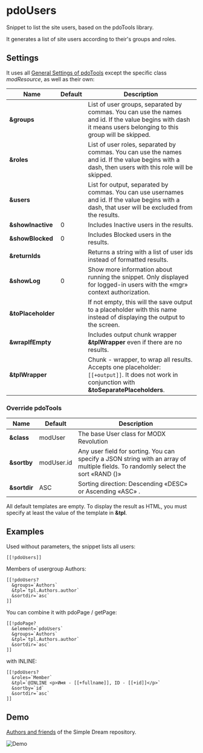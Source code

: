# pdoUsers

Snippet to list the site users, based on the pdoTools library.

It generates a list of site users according to their's groups and roles.

## Settings

It uses all [General Settings of pdoTools][1] except the specific class *modResource*, as well as their own:

Name               | Default | Description
-------------------|---------|--------------------------------------------------------------------------------------------------------------------------------------------------------------
**&groups**        |         | List of user groups, separated by commas. You can use the names and id. If the value begins with dash it means users belonging to this group will be skipped.
**&roles**         |         | List of user roles, separated by commas. You can use the names and id. If the value begins with a dash, then users with this role will be skipped.
**&users**         |         | List for output, separated by commas. You can use usernames and id. If the value begins with a dash, that user will be excluded from the results.
**&showInactive**  | 0       | Includes  Inactive users in the results.
**&showBlocked**   | 0       | Includes Blocked users in the results.
**&returnIds**     |         | Returns a string with a list of user ids instead of formatted results.
**&showLog**       | 0       | Show more information about running the snippet. Only displayed for logged-in users with the «mgr» context authorization.
**&toPlaceholder** |         | If not empty, this will the save output to a placeholder with this name instead of displaying the output to the screen.
**&wrapIfEmpty**   |         | Includes output chunk wrapper **&tplWrapper** even if there are no results.
**&tplWrapper**    |         | Chunk - wrapper, to wrap all results. Accepts one placeholder:`[[+output]]`. It does not work in conjunction with **&toSeparatePlaceholders**.

### Override pdoTools

Name         | Default    | Description
-------------|------------|----------------------------------------------------------------------------------------------------------------------------------
**&class**   | modUser    | The base User class for MODX Revolution
**&sortby**  | modUser.id | Any user field for sorting. You can specify a JSON string with an array of multiple fields. To randomly select the sort «RAND ()»
**&sortdir** | ASC        | Sorting direction: Descending «DESC» or Ascending «ASC» .
All default templates are empty. To display the result as HTML, you must specify at least the value of the template in **&tpl**.

## Examples

Used without parameters, the snippet lists all users:

```modx
[[!pdoUsers]]
```

Members of usergroup Authors:

```modx
[[!pdoUsers?
  &groups=`Authors`
  &tpl=`tpl.Authors.author`
  &sortdir=`asc`
]]
```

You can combine it with pdoPage / getPage:

```modx
[[!pdoPage?
  &element=`pdoUsers`
  &groups=`Authors`
  &tpl=`tpl.Authors.author`
  &sortdir=`asc`
]]
```

with INLINE:

```modx
[[!pdoUsers?
  &roles=`Member`
  &tpl=`@INLINE <p>Имя - [[+fullname]], ID - [[+id]]</p>`
  &sortby=`id`
  &sortdir=`asc`
]]
```

## Demo

[Authors and friends][2] of the Simple Dream repository.

![Demo](https://file.modx.pro/files/b/7/9/b792406326ccd13a79ce417c6e7d2306.png)

[1]: /en/components/pdotools/general-settings
[2]: http://store.simpledream.ru/friends.html
